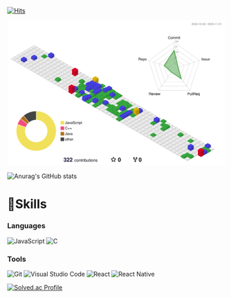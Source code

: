 
[![Hits](https://hits.seeyoufarm.com/api/count/incr/badge.svg?url=https%3A%2F%2Fgithub.com%2Fjiyumi00&count_bg=%23FFDA63&title_bg=%239EA09C&icon=&icon_color=%23FFE14D&title=hits&edge_flat=false)](https://hits.seeyoufarm.com)

![](./profile-3d-contrib/profile-gitblock.svg)


![Anurag's GitHub stats](https://github-readme-stats.vercel.app/api?username=jiyumi00&show_icons=true&theme=vue)





# 🌱Skills
### Languages
![JavaScript](https://img.shields.io/badge/JavaScript-F7DF1E.svg?&style=for-the-badge&logo=JavaScript&logoColor=white)
![C](https://img.shields.io/badge/c-A8B9CC.svg?&style=for-the-badge&logo=c&logoColor=white)


### Tools
![Git](https://img.shields.io/badge/Git-F05032.svg?&style=for-the-badge&logo=Git&logoColor=white)
![Visual Studio Code](https://img.shields.io/badge/Visual%20Studio%20Code-007ACC.svg?&style=for-the-badge&logo=Visual%20Studio%20Code&logoColor=white)
![React](https://img.shields.io/badge/React-61DAFB.svg?&style=for-the-badge&logo=react&logoColor=white)
![React Native](https://img.shields.io/badge/React%20Native-7CBDEE.svg?&style=for-the-badge&logo=react&logoColor=white)

[![Solved.ac Profile](http://mazassumnida.wtf/api/v2/generate_badge?boj=jiyumi00)](https://solved.ac/jiyumi00/)
<!--
**jiyumi00/jiyumi00** is a ✨ _special_ ✨ repository because its `README.md` (this file) appears on your GitHub profile.

Here are some ideas to get you started:![Anurag's GitHub stats](https://github-readme-stats.vercel.app/api?username=jiyumi00&show_icons=true&theme=radical)

- 🔭 I’m currently working on ...
- 🌱 I’m currently learning ...
- 👯 I’m looking to collaborate on ...
- 🤔 I’m looking for help with ...
- 💬 Ask me about ...
- 📫 How to reach me: ...
- 😄 Pronouns: ...
- ⚡ Fun fact: ...
-->

